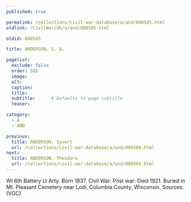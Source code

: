 ```yaml
---
published: true

permalink: /collections/civil-war-database/a/and/000585.html
oldlink: /CivilWar/db/a/and/000585.html

oldid: 000585

title: ANDERSON, S. A.

pagelist:
  exclude: false
  order: 585
  image: 
  alt:
  caption:
  title:
  subtitle:      # Defaults to page subtitle
  teaser:

category: 
  - A 
  - AND

previous:
  title: ANDERSON, Syvert
  url: /collections/civil-war-database/a/and/000584.html  
next:
  title: ANDERSON, Theodore
  url: /collections/civil-war-database/a/and/000586.html   
---
```

WI 6th Battery Lt Arty. Born 1837. Civil War: Post war: Died 1921. Buried in Mt. Pleasant Cemetery near Lodi, Columbia County, Wisconsin. Sources: (VGC)